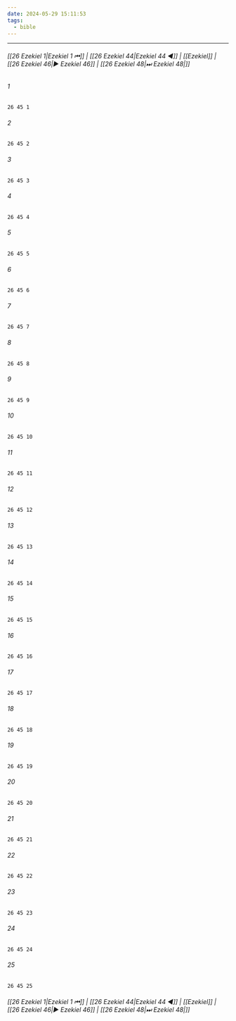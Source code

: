 ```yaml
---
date: 2024-05-29 15:11:53
tags:
  - bible
---
```

___

###### [[26 Ezekiel 1|Ezekiel 1 ⏮]] | [[26 Ezekiel 44|Ezekiel 44 ◀]] | [[Ezekiel]] | [[26 Ezekiel 46|▶ Ezekiel 46]] | [[26 Ezekiel 48|⏭ Ezekiel 48|]]

###### 1
``` verse
26 45 1 
```
###### 2
``` verse
26 45 2 
```
###### 3
``` verse
26 45 3 
```
###### 4
``` verse
26 45 4 
```
###### 5
``` verse
26 45 5 
```
###### 6
``` verse
26 45 6 
```
###### 7
``` verse
26 45 7 
```
###### 8
``` verse
26 45 8 
```
###### 9
``` verse
26 45 9 
```
###### 10
``` verse
26 45 10 
```
###### 11
``` verse
26 45 11 
```
###### 12
``` verse
26 45 12 
```
###### 13
``` verse
26 45 13 
```
###### 14
``` verse
26 45 14 
```
###### 15
``` verse
26 45 15 
```
###### 16
``` verse
26 45 16 
```
###### 17
``` verse
26 45 17 
```
###### 18
``` verse
26 45 18 
```
###### 19
``` verse
26 45 19 
```
###### 20
``` verse
26 45 20 
```
###### 21
``` verse
26 45 21 
```
###### 22
``` verse
26 45 22 
```
###### 23
``` verse
26 45 23 
```
###### 24
``` verse
26 45 24 
```
###### 25
``` verse
26 45 25 
```

###### [[26 Ezekiel 1|Ezekiel 1 ⏮]] | [[26 Ezekiel 44|Ezekiel 44 ◀]] | [[Ezekiel]] | [[26 Ezekiel 46|▶ Ezekiel 46]] | [[26 Ezekiel 48|⏭ Ezekiel 48|]]


